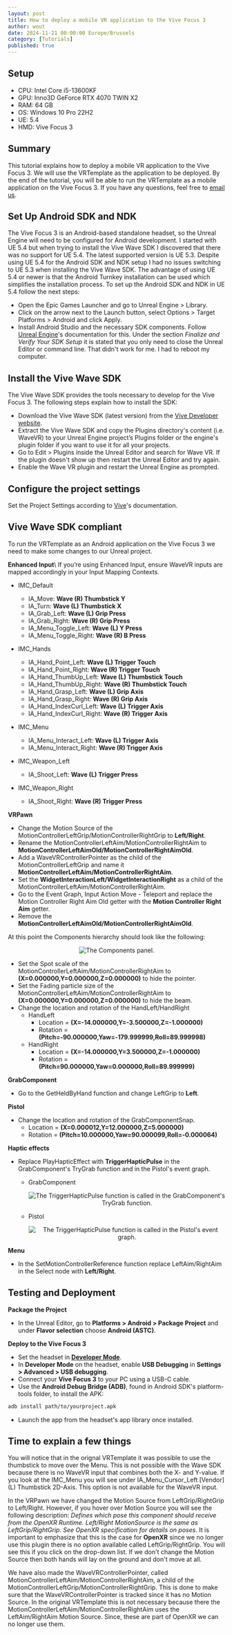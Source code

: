 ```yaml
---
layout: post
title: How to deploy a mobile VR application to the Vive Focus 3
author: wout
date: 2024-11-21 00:00:00 Europe/Brussels
category: [Tutorials]
published: true
---
```


## Setup
* CPU: Intel Core i5-13600KF
* GPU: Inno3D GeForce RTX 4070 TWIN X2
* RAM: 64 GB
* OS:  Windows 10 Pro 22H2
* UE:  5.4
* HMD: Vive Focus 3

## Summary
This tutorial explains how to deploy a mobile VR application to the Vive Focus 3. We will use the VRTemplate as the application to be deployed. By the end of the tutorial, you will be able to run the VRTemplate as a mobile application on the Vive Focus 3. If you have any questions, feel free to [email us](mailto:tutorials@lbvrgames.com).

## Set Up Android SDK and NDK

The Vive Focus 3 is an Android-based standalone headset, so the Unreal Engine will need to be configured for Android development. I started with UE 5.4 but when trying to install the Vive Wave SDK I discovered that there was no support for UE 5.4. The latest supported version is UE 5.3. Despite using UE 5.4 for the Android SDK and NDK setup I had no issues switching to UE 5.3 when installing the Vive Wave SDK. The advantage of using UE 5.4 or newer is that the Android Turnkey installation can be used which simplifies the installation process. To set up the Android SDK and NDK in UE 5.4 follow the next steps:

* Open the Epic Games Launcher and go to Unreal Engine > Library.
* Click on the arrow next to the Launch button, select Options > Target Platforms > Android and click Apply.
* Install Android Studio and the necessary SDK components. Follow [Unreal Engine](https://dev.epicgames.com/documentation/en-us/unreal-engine/set-up-android-sdk-ndk-and-android-studio-using-turnkey-for-unreal-engine?application_version=5.4)'s documentation for this. Under the section *Finalize and Verify Your SDK Setup* it is stated that you only need to close the Unreal Editor or command line. That didn't work for me. I had to reboot my computer.

## Install the Vive Wave SDK

The Vive Wave SDK provides the tools necessary to develop for the Vive Focus 3. The following steps explain how to install the SDK:

* Download the Vive Wave SDK (latest version) from the [Vive Developer website](https://developer.vive.com/resources/vive-wave/download/latest/).
* Extract the Vive Wave SDK and copy the Plugins directory's content (i.e. WaveVR) to your Unreal Engine project’s Plugins folder or the engine's plugin folder if you want to use it for all your projects.
* Go to Edit > Plugins inside the Unreal Editor and search for Wave VR. If the plugin doesn't show up then restart the Unreal Editor and try again.
* Enable the Wave VR plugin and restart the Unreal Engine as prompted.

## Configure the project settings

Set the Project Settings according to [Vive](https://hub.vive.com/storage/docs/en-us/UnrealPlugin/UnrealPluginGettingStart.html#project-settings)'s documentation.

## Vive Wave SDK compliant

To run the VRTemplate as an Android application on the Vive Focus 3 we need to make some changes to our Unreal project.

**Enhanced Input**\\
If you’re using Enhanced Input, ensure WaveVR inputs are mapped accordingly in your Input Mapping Contexts.
* IMC_Default
    - IA_Move: **Wave (R) Thumbstick Y**
    - IA_Turn: **Wave (L) Thumbstick X**
    - IA_Grab_Left: **Wave (L) Grip Press**
    - IA_Grab_Right: **Wave (R) Grip Press**
    - IA_Menu_Toggle_Left: **Wave (L) Y Press**
    - IA_Menu_Toggle_Right: **Wave (R) B Press**

* IMC_Hands
    - IA_Hand_Point_Left: **Wave (L) Trigger Touch**
    - IA_Hand_Point_Right: **Wave (R) Trigger Touch**
    - IA_Hand_ThumbUp_Left: **Wave (L) Thumbstick Touch**
    - IA_Hand_ThumbUp_Right: **Wave (R) Thumbstick Touch**
    - IA_Hand_Grasp_Left: **Wave (L) Grip Axis**
    - IA_Hand_Grasp_Right: **Wave (R) Grip Axis**
    - IA_Hand_IndexCurl_Left: **Wave (L) Trigger Axis**
    - IA_Hand_IndexCurl_Right: **Wave (R) Trigger Axis**

* IMC_Menu
    - IA_Menu_Interact_Left: **Wave (L) Trigger Axis**
    - IA_Menu_Interact_Right: **Wave (R) Trigger Axis**

* IMC_Weapon_Left
    - IA_Shoot_Left: **Wave (L) Trigger Press**

* IMC_Weapon_Right
    - IA_Shoot_Right: **Wave (R) Trigger Press**

**VRPawn**
* Change the Motion Source of the MotionControllerLeftGrip/MotionControllerRightGrip to **Left/Right**.
* Rename the MotionControllerLeftAim/MotionControllerRightAim to **MotionControllerLeftAimOld/MotionControllerRightAimOld**.
* Add a WaveVRControllerPointer as the child of the MotionControllerLeftGrip and name it **MotionControllerLeftAim/MotionControllerRightAim**.
* Set the **WidgetInteractionLeft/WidgetInteractionRight** as a child of the MotionControllerLeftAim/MotionControllerRightAim.
* Go to the Event Graph, Input Action Move - Teleport and replace the Motion Controller Right Aim Old getter with the **Motion Controller Right Aim** getter. 
* Remove the **MotionControllerLeftAimOld/MotionControllerRightAimOld**.

At this point the Components hierarchy should look like the following:

<div align="center">
    <img src="/assets/images/2024-11-21/VRPawn/ComponentsHierarchy.png" alt="The Components panel." title="Components hierarchy">
</div>

* Set the Spot scale of the MotionControllerLeftAim/MotionControllerRightAim to  **(X=0.000000,Y=0.000000,Z=0.000000)** to hide the pointer.
* Set the Fading particle size of the MotionControllerLeftAim/MotionControllerRightAim to  **(X=0.000000,Y=0.000000,Z=0.000000)** to hide the beam.
* Change the location and rotation of the HandLeft/HandRight
    - HandLeft
        + Location = **(X=-14.000000,Y=-3.500000,Z=-1.000000)**
        + Rotation = **(Pitch=-90.000000,Yaw=-179.999999,Roll=89.999998)**
    - HandRight
        + Location = **(X=-14.000000,Y=3.500000,Z=-1.000000)**
        + Rotation = **(Pitch=90.000000,Yaw=0.000000,Roll=89.999999)**

**GrabComponent**
* Go to the GetHeldByHand function and change LeftGrip to **Left**.

**Pistol**
* Change the location and rotation of the GrabComponentSnap.
    - Location = **(X=0.000012,Y=12.000000,Z=5.000000)**
    - Rotation = **(Pitch=10.000000,Yaw=90.000099,Roll=-0.000064)**

**Haptic effects**
* Replace PlayHapticEffect with **TriggerHapticPulse** in the GrabComponent's TryGrab function and in the Pistol's event graph.
    - GrabComponent
        <div align="center">
            <img src="/assets/images/2024-11-21/GrabComponent/TriggerHapticPulseCalllInTryGrabFunction.png" alt="The TriggerHapticPulse function is called in the GrabComponent's TryGrab function." title="TriggerHapticPulse call in TryGrab function">
        </div>

    - Pistol
        <div align="center">
            <img src="/assets/images/2024-11-21/Pistol/TriggerHapticPulseCallInPistolEventGraph.png" alt="The TriggerHapticPulse function is called in the Pistol's event graph." title="TriggerHapticPulse call in Pistol event graph">
        </div>

**Menu**
* In the SetMotionControllerReference function replace LeftAim/RightAim in the Select node with **Left/Right**.

## Testing and Deployment

**Package the Project**
* In the Unreal Editor, go to **Platforms > Android > Package Project** and under **Flavor selection** choose **Android (ASTC)**.

**Deploy to the Vive Focus 3**
* Set the headset in **[Developer Mode](https://developer.vive.com/resources/hardware-guides/vive-focus-specs-user-guide/how-do-i-put-focus-developer-mode/)**.
* In **Developer Mode** on the headset, enable **USB Debugging** in **Settings > Advanced > USB debugging**.
* Connect your **Vive Focus 3** to your PC using a USB-C cable.
* Use the **Android Debug Bridge (ADB)**, found in Android SDK's platform-tools folder, to install the APK:

```bash
adb install path/to/yourproject.apk
```

* Launch the app from the headset's app library once installed.

## Time to explain a few things

You will notice that in the orignal VRTemplate it was possible to use the thumbstick to move over the Menu. This is not possible with the Wave SDK because there is no WaveVR input that combines both the X- and Y-value. If you look at the IMC_Menu you will see under IA_Menu_Cursor_Left [Vendor] (L) Thumbstick 2D-Axis. This option is not available for the WaveVR input.

In the VRPawn we have changed the Motion Source from LeftGrip/RightGrip to Left/Right. However, if you hover over Motion Source you will see the following description: *Defines which pose this component should receive from the OpenXR Runtime. Left/Right MotionSource is the same as LeftGrip/RightGrip. See OpenXR specification for details on poses*. It is important to emphasize that this is the case for **OpenXR** since we no longer use this plugin there is no option available called LeftGrip/RightGrip. You will see this if you click on the drop-down list. If we don't change the Motion Source then both hands will lay on the ground and don't move at all.

We have also made the WaveVRControllerPointer, called MotionControllerLeftAim/MotionControllerRightAim, a child of the MotionControllerLeftGrip/MotionControllerRightGrip. This is done to make sure that the WaveVRControllerPointer is tracked since it has no Motion Source. In the original VRTemplate this is not necessary because there the MotionControllerLeftAim/MotionControllerRightAim uses the LeftAim/RightAim Motion Source. Since, these are part of OpenXR we can no longer use them.